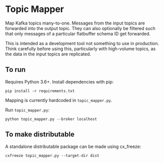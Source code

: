 # Topic Mapper

Map Kafka topics many-to-one. Messages from the input topics are forwarded into the output topic. They can also optionally be filtered such that only messages of a particular flatbuffer schema ID get forwarded.

This is intended as a development tool not something to use in production. Think carefully before using this, particularly with high-volume topics, as the data in the input topics are replicated.

## To run
Requires Python 3.6+. Install dependencies with pip:
```
pip install -r requirements.txt
```

Mapping is currently hardcoded in `topic_mapper.py`.

Run `topic_mapper.py`:
```
python topic_mapper.py --broker localhost
```

## To make distributable
A standalone distributable package can be made using cx_freeze:
```
cxfreeze topic_mapper.py --target-dir dist
```
